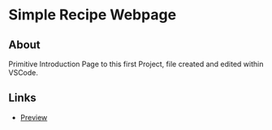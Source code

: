 # Simple Recipe Webpage

## About

Primitive Introduction Page to this first Project, file created and edited within VSCode.

## Links

- [Preview](https://iparisienne.github.io/odin-projects/odin-recipes/index.html)

